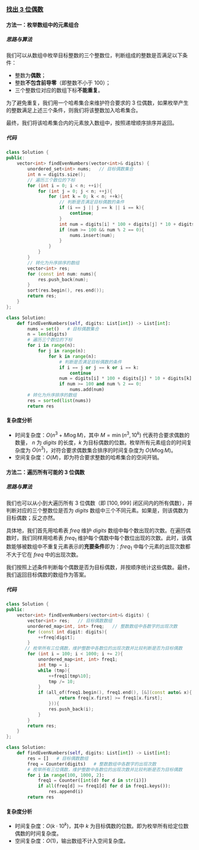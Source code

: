 ### [找出 3 位偶数](https://leetcode.cn/problems/finding-3-digit-even-numbers/solutions/1140756/zhao-chu-3-wei-ou-shu-by-leetcode-soluti-hptf/)

#### 方法一：枚举数组中的元素组合

##### 思路与算法

我们可以从数组中枚举目标整数的三个整数位，判断组成的整数是否满足以下条件：

- 整数为**偶数**；
- 整数**不包含前导零**（即整数不小于 $100$）；
- 三个整数位对应的数组下标**不能重复**。

为了避免重复，我们用一个哈希集合来维护符合要求的 $3$ 位偶数，如果枚举产生的整数满足上述三个条件，则我们将该整数加入哈希集合。

最终，我们将该哈希集合内的元素放入数组中，按照递增顺序排序并返回。

##### 代码

```c++
class Solution {
public:
    vector<int> findEvenNumbers(vector<int>& digits) {
        unordered_set<int> nums;   // 目标偶数集合
        int n = digits.size();
        // 遍历三个数位的下标
        for (int i = 0; i < n; ++i){
            for (int j = 0; j < n; ++j){
                for (int k = 0; k < n; ++k){
                    // 判断是否满足目标偶数的条件
                    if (i == j || j == k || i == k){
                        continue;
                    }
                    int num = digits[i] * 100 + digits[j] * 10 + digits[k];
                    if (num >= 100 && num % 2 == 0){
                        nums.insert(num);
                    }
                }
            }
        }
        // 转化为升序排序的数组
        vector<int> res;
        for (const int num: nums){
            res.push_back(num);
        }
        sort(res.begin(), res.end());
        return res;
    }
};
```

```python
class Solution:
    def findEvenNumbers(self, digits: List[int]) -> List[int]:
        nums = set()   # 目标偶数集合
        n = len(digits)
        # 遍历三个数位的下标
        for i in range(n):
            for j in range(n):
                for k in range(n):
                    # 判断是否满足目标偶数的条件
                    if i == j or j == k or i == k:
                        continue
                    num = digits[i] * 100 + digits[j] * 10 + digits[k]
                    if num >= 100 and num % 2 == 0:
                        nums.add(num)
        # 转化为升序排序的数组
        res = sorted(list(nums))
        return res
```

#### 复杂度分析

- 时间复杂度：$O(n^3 + M \log M)$，其中 $M = \min(n^3, 10^k)$ 代表符合要求偶数的数量， $n$ 为 $digits$ 的长度，$k$ 为目标偶数的位数。枚举所有元素组合的时间复杂度为 $O(n^3)$，对符合要求偶数集合排序的时间复杂度为 $O(M \log M)$。
- 空间复杂度：$O(M)$，即为符合要求整数的哈希集合的空间开销。

#### 方法二：遍历所有可能的 $3$ 位偶数

##### 思路与算法

我们也可以从小到大遍历所有 $3$ 位偶数（即 $[100, 999]$ 闭区间内的所有偶数），并判断对应的三个整数位是否为 $digits$ 数组中三个不同元素。如果是，则该偶数为目标偶数；反之亦然。

具体地，我们首先用哈希表 $freq$ 维护 $digits$ 数组中每个数出现的次数。在遍历偶数时，我们同样用哈希表 $freq_1$ 维护每个偶数中每个数位出现的次数。此时，该偶数能够被数组中不重复元素表示的**充要条件**即为：$freq_1$  中每个元素的出现次数都不大于它在 $freq$ 中的出现次数。

我们按照上述条件判断每个偶数是否为目标偶数，并按顺序统计这些偶数。最终，我们返回目标偶数的数组作为答案。

##### 代码

```c++
class Solution {
public:
    vector<int> findEvenNumbers(vector<int>& digits) {
        vector<int> res;   // 目标偶数数组
        unordered_map<int, int> freq;   // 整数数组中各数字的出现次数
        for (const int digit: digits){
            ++freq[digit];
        }
       // 枚举所有三位偶数，维护整数中各数位的出现次数并比较判断是否为目标偶数
        for (int i = 100; i < 1000; i += 2){
            unordered_map<int, int> freq1;
            int tmp = i;
            while (tmp){
                ++freq1[tmp%10];
                tmp /= 10;
            }
            if (all_of(freq1.begin(), freq1.end(), [&](const auto& x){
                    return freq[x.first] >= freq1[x.first]; 
                })){
                res.push_back(i);
            }
        }
        return res;
    }
};
```

```python
class Solution:
    def findEvenNumbers(self, digits: List[int]) -> List[int]:
        res = []   # 目标偶数数组
        freq = Counter(digits)   # 整数数组中各数字的出现次数
        # 枚举所有三位偶数，维护整数中各数位的出现次数并比较判断是否为目标偶数
        for i in range(100, 1000, 2):
            freq1 = Counter([int(d) for d in str(i)])
            if all(freq[d] >= freq1[d] for d in freq1.keys()):
                res.append(i)
        return res
```

#### 复杂度分析

- 时间复杂度：$O(k\cdot10^k)$，其中 $k$ 为目标偶数的位数。即为枚举所有给定位数偶数的时间复杂度。
- 空间复杂度：$O(1)$，输出数组不计入空间复杂度。
